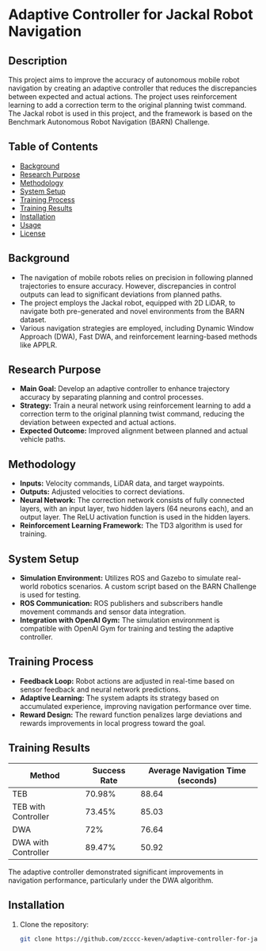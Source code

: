# Adaptive Controller for Jackal Robot Navigation

## Description

This project aims to improve the accuracy of autonomous mobile robot navigation by creating an adaptive controller that reduces the discrepancies between expected and actual actions. The project uses reinforcement learning to add a correction term to the original planning twist command. The Jackal robot is used in this project, and the framework is based on the Benchmark Autonomous Robot Navigation (BARN) Challenge.

## Table of Contents
- [Background](#background)
- [Research Purpose](#research-purpose)
- [Methodology](#methodology)
- [System Setup](#system-setup)
- [Training Process](#training-process)
- [Training Results](#training-results)
- [Installation](#installation)
- [Usage](#usage)
- [License](#license)

## Background

- The navigation of mobile robots relies on precision in following planned trajectories to ensure accuracy. However, discrepancies in control outputs can lead to significant deviations from planned paths.
- The project employs the Jackal robot, equipped with 2D LiDAR, to navigate both pre-generated and novel environments from the BARN dataset.
- Various navigation strategies are employed, including Dynamic Window Approach (DWA), Fast DWA, and reinforcement learning-based methods like APPLR.

## Research Purpose

- **Main Goal:** Develop an adaptive controller to enhance trajectory accuracy by separating planning and control processes.
- **Strategy:** Train a neural network using reinforcement learning to add a correction term to the original planning twist command, reducing the deviation between expected and actual actions.
- **Expected Outcome:** Improved alignment between planned and actual vehicle paths.

## Methodology

- **Inputs:** Velocity commands, LiDAR data, and target waypoints.
- **Outputs:** Adjusted velocities to correct deviations.
- **Neural Network:** The correction network consists of fully connected layers, with an input layer, two hidden layers (64 neurons each), and an output layer. The ReLU activation function is used in the hidden layers.
- **Reinforcement Learning Framework:** The TD3 algorithm is used for training.

## System Setup

- **Simulation Environment:** Utilizes ROS and Gazebo to simulate real-world robotics scenarios. A custom script based on the BARN Challenge is used for testing.
- **ROS Communication:** ROS publishers and subscribers handle movement commands and sensor data integration.
- **Integration with OpenAI Gym:** The simulation environment is compatible with OpenAI Gym for training and testing the adaptive controller.

## Training Process

- **Feedback Loop:** Robot actions are adjusted in real-time based on sensor feedback and neural network predictions.
- **Adaptive Learning:** The system adapts its strategy based on accumulated experience, improving navigation performance over time.
- **Reward Design:** The reward function penalizes large deviations and rewards improvements in local progress toward the goal.

## Training Results

| Method              | Success Rate | Average Navigation Time (seconds) |
|---------------------|--------------|-----------------------------------|
| TEB                 | 70.98%       | 88.64                            |
| TEB with Controller | 73.45%       | 85.03                            |
| DWA                 | 72%          | 76.64                            |
| DWA with Controller | 89.47%       | 50.92                            |

The adaptive controller demonstrated significant improvements in navigation performance, particularly under the DWA algorithm.

## Installation

1. Clone the repository:
   ```bash
   git clone https://github.com/zcccc-keven/adaptive-controller-for-jackal.git
